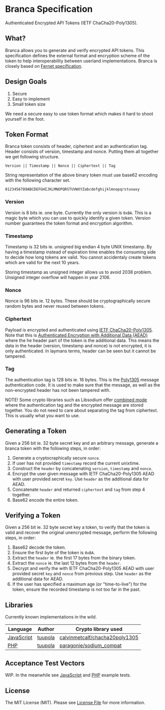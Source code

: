 # Branca Specification

Authenticated Encrypted API Tokens (IETF ChaCha20-Poly1305).

## What?

Branca allows you to generate and verify encrypted API tokens.
This specification defines the external format and encryption scheme of the
token to help interoperability between userland implementations. Branca is closely
based on [Fernet specification](https://github.com/fernet/spec/blob/master/Spec.md).

## Design Goals

1. Secure
2. Easy to implement
3. Small token size

We need a secure easy to use token format which makes it hard to
shoot yourself in the foot.

## Token Format

Branca token consists of header, ciphertext and an authentication tag. Header
consists of version, timestamp and nonce. Putting them all together we get
following structure.

```
Version || Timestamp || Nonce || Ciphertext || Tag
```

String representation of the above binary token must use base62 encoding with
the following character set.


```
0123456789ABCDEFGHIJKLMNOPQRSTUVWXYZabcdefghijklmnopqrstuvwxy
```

### Version

Version is 8 bits ie. one byte. Currently the only version is `0xBA`. This is a
magic byte which you can use to quickly identify a given token. Version number
guarantees the token format and encryption algorithm.

### Timestamp

Timestamp is 32 bits ie. unsigned big endian 4 byte UNIX timestamp. By having a
timestamp instead of expiration time enables the consuming side to decide how
long tokens are valid. You cannot accidentaly create tokens which are valid for
the next 10 years.

Storing timestamp as unsigned integer allows us to avoid 2038 problem. Unsigned
integer overflow will happen in year 2106.

### Nonce

Nonce is 96 bits ie. 12 bytes. These should be cryptographically secure random
bytes and never reused between tokens.

### Ciphertext

Payload is encrypted and authenticated using [IETF ChaCha20-Poly1305](https://tools.ietf.org/html/rfc7539).
Note that this is [Authenticated Encryption with Additional Data (AEAD)](https://tools.ietf.org/html/rfc7539#section-2.8) where the
he header part of the token is the additional data. This means the data in the
header (version, timestamp and nonce) is not encrypted, it is only
authenticated. In laymans terms, header can be seen but it cannot be tampered.

### Tag

The authentication tag is 128 bits ie. 16 bytes. This is the
[Poly1305](https://en.wikipedia.org/wiki/Poly1305) message authentication
code. It is used to make sure that the message, as well as the
non-encrypted header has not been tampered with.

NOTE! Some crypto libraries such as Libsodium offer [combined mode](https://download.libsodium.org/doc/secret-key_cryptography/ietf_chacha20-poly1305_construction.html) where the authentication tag and the encrypted message are
stored together. You do not need to care about separating the tag from ciphertext.
This is usually what you want to use.

## Generating a Token

Given a 256 bit ie. 32  byte secret key and an arbitrary message, generate a branca token with the following steps, in order:

1. Generate a cryptocraphically secure `nonce`.
2. If user has not provided `timestamp` record the current unixtime.
3. Construct the `header` by concatenating `version`, `timestamp` and `nonce`.
4. Encrypt the user given message with IETF ChaCha20-Poly1305 AEAD with user
   provided secret `key`. Use `header` as the additional data for AEAD.
5. Concatenate `header` and returned `ciphertext` and `tag` from step 4 together.
6. Base62 encode the entire token.

## Verifying a Token

Given a 256 bit ie. 32  byte secret key a token, to verify that the token is valid and recover the original unencrypted message, perform the following steps, in order:

1. Base62 decode the token.
2. Ensure the first byte of the token is `0xBA`.
3. Extract the `header` ie. the first 17 bytes from the binary token.
4. Extract the `nonce` ie. the last 12 bytes from the `header`.
5. Decrypt and verify the with IETF ChaCha20-Poly1305 AEAD with user
   provided secret `key` and `nonce` from previous step. Use `header` as the additional data for AEAD.
6. If the user has specified a maximum age (or "time-to-live") for the token, ensure the recorded timestamp is not too far in the past.

## Libraries

Currently known implementations in the wild.

| Language | Author | Crypto library used |
| -------- | ------ | -------------- |
| [JavaScript](https://github.com/tuupola/branca-js) | [tuupola](https://github.com/tuupola) | [calvinmetcalf/chacha20poly1305](https://github.com/calvinmetcalf/chacha20poly1305)|
| [PHP](https://github.com/tuupola/branca-php) | [tuupola](https://github.com/tuupola) | [paragonie/sodium_compat](https://github.com/paragonie/sodium_compat) |

## Acceptance Test Vectors

WIP. In the meanwhile see [JavaScript](https://github.com/tuupola/branca-js/blob/master/test.js) and [PHP](https://github.com/tuupola/branca-php/blob/master/tests/BrancaTest.php) example tests.

## License

The MIT License (MIT). Please see [License File](LICENSE.md) for more information.